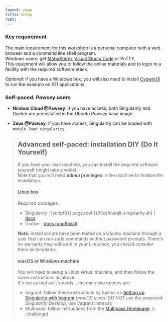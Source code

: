 ```yaml
---
layout: page
title: Setup
root: .
---
```



### Key requirement

The main requirement for this workshop is a personal computer with a web browser and a command line shell program.  
*Windows* users: get [MobaXterm](https://mobaxterm.mobatek.net/download-home-edition.html), [Visual Studio Code](https://code.visualstudio.com/) or PuTTY.  
This equipment will allow you to follow the online materials and to login to a facility with the required software stack.

*Optional*: if you have a Windows box, you will also need to install [Cygwin/X](https://x.cygwin.com) to run the example on X11 applications.


### Self-paced: Pawsey users

* **Nimbus Cloud @Pawsey**: if you have access, both Singularity and Docker are preinstalled in the *Ubuntu Pawsey* base image.
<!-- Test: Ubuntu 18.04 VM with 2 cores, 6 GB RAM, 40 GB disk -->

* **Zeus @Pawsey**: if you have access, Singularity can be loaded with `module load singularity`. 


> ## Advanced self-paced: installation DIY (Do It Yourself)
> 
> If you have your own machine, you can install the required software yourself (might take a while).  
> Note that you will need ***admin* privileges** in the machine to finalise the installation.
> 
> #### Linux box
> 
> Required packages:
> - Singularity : [script]({{ page.root }}/files/install-singularity.sh) \| [docs](https://sylabs.io/guides/3.5/user-guide/quick_start.html)
> - Docker : [docs (unofficial)](https://www.itzgeek.com/how-tos/linux/ubuntu-how-tos/how-to-install-docker-on-ubuntu-18-04-lts-bionic-beaver.html)
> 
> **Note:** install scripts have been tested on a Ubuntu machine through a user that can run *sudo* commands without password prompts. There's no warranty they will work in your Linux box, you should consider them as templates.
> 
> #### macOS or Windows machine
> 
> You will need to setup a Linux virtual machine, and then follow the same instructions as above.  
> It's not as bad as it sounds... the main two options are:
>   - Vagrant: follow these instructions by Sylabs on [Setting up Singularity with Vagrant](https://sylabs.io/guides/3.5/admin-guide/installation.html#installation-on-windows-or-mac) (*macOS* users: DO NOT use the proposed *Singularity Desktop*, use Vagrant instead);
>   - Multipass: follow instructions from the [Multipass Homepage](https://multipass.run).
{: .challenge}
